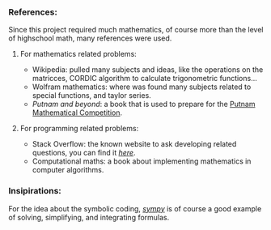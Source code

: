 ### References:

Since this project required much mathematics, of course more than the level of highschool math, many references were used.

1. For mathematics related problems:
   - Wikipedia: pulled many subjects and ideas, like the operations on the matricces, CORDIC algorithm to calculate trigonometric functions...
   - Wolfram mathematics: where was found many subjects related to special functions, and taylor series.
   - *Putnam and beyond*: a book that is used to prepare for the [Putnam Mathematical Competition](https://en.wikipedia.org/wiki/William_Lowell_Putnam_Mathematical_Competition).
   
2. For programming related problems:
   - Stack Overflow: the known website to ask developing related questions, you can find it [*here*](https://stackoverflow.com/).
   - Computational maths: a book about implementing mathematics in computer algorithms.
  
### Insipirations:

For the idea about the symbolic coding, [*sympy*](https://docs.sympy.org/latest/index.html) is of course a good example of solving, simplifying, and integrating formulas.
